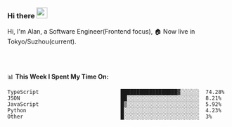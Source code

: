 ### Hi there <img src="https://media.giphy.com/media/hvRJCLFzcasrR4ia7z/giphy.gif" width="25px">

<!-- ![visitors](https://visitor-badge.glitch.me/badge?page_id=dislfyer.dislfyer) -->

Hi, I'm Alan, a Software Engineer(Frontend focus), 🏠 Now live in Tokyo/Suzhou(current).

<br/>
<br/>

📊 **This Week I Spent My Time On:**


<!--START_SECTION:waka-->

```text
TypeScript                          ██████████████████▓░░░░░░  74.28%
JSON                                ██░░░░░░░░░░░░░░░░░░░░░░░  8.21%
JavaScript                          █▒░░░░░░░░░░░░░░░░░░░░░░░  5.92%
Python                              █░░░░░░░░░░░░░░░░░░░░░░░░  4.23%
Other                               █░░░░░░░░░░░░░░░░░░░░░░░░  3%
```

<!--END_SECTION:waka-->

<!--
**About Me:**
 -->

